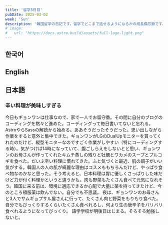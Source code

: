 ```yaml
---
title: '留学5日目'
pubDate: 2025-03-02
week: 'Sun'
description: '韓国留学の日記です。留学でどこまで話せるようになるかの成長備忘録です。'
# image:
#   url: "https://docs.astro.build/assets/full-logo-light.png"
---
```


## 한국어

###

## English

###

## 日本語

### 辛い料理が美味しすぎる

今日もギョンワンは仕事なので、家で一人でお留守番。その間に自分のブログのコーディングを黙々と進めた。コーディングって毎日書いてないと忘れる。AstroやらSassの解読から始める。ああそうだったそうだった。思い出しながら作業をすると意外と集中できた。ギョンワンがLGのDualUpモニターを買ってくれたのだけど、縦型モニターなのですごく作業がしやすい（特にコーディングする時）。気がつけば14時になっていて、腹ごしらえをしないとと思い、ギョンワンのお母さんが作ってくれたキムチ蒸しの残りと牡蠣とワカメのスープとプルコギを食べた。だいぶ辛い料理に慣れてきた。ふと気づくと最近、肌の調子がいい気がする。韓国人の人の肌が綺麗な理由はコスメももちろんだけど、やっぱり食べ物なのかなと思った。そう考えると、日本料理は胃に優しくさっぱりした味だけど力が付く料理かというと違うかも。肉も野菜もたくさん食べて元気になれそう。韓国に来る前は、環境に適応できるか心配で大量に薬を持ってきたけど、今のところ頓服薬は飲んでない。自分でも不思議。
夜は、ギョンワンのお母さんと3人でサムギョプサル屋さんに行って、たくさん肉と野菜をもりもり食べた。自分でもびっくりするくらいたくさん食べれるし、何より生の唐辛子をバリバリ食べれるようになってびっくり。
語学学校が明後日はじまる。そろそろ勉強しないと。
